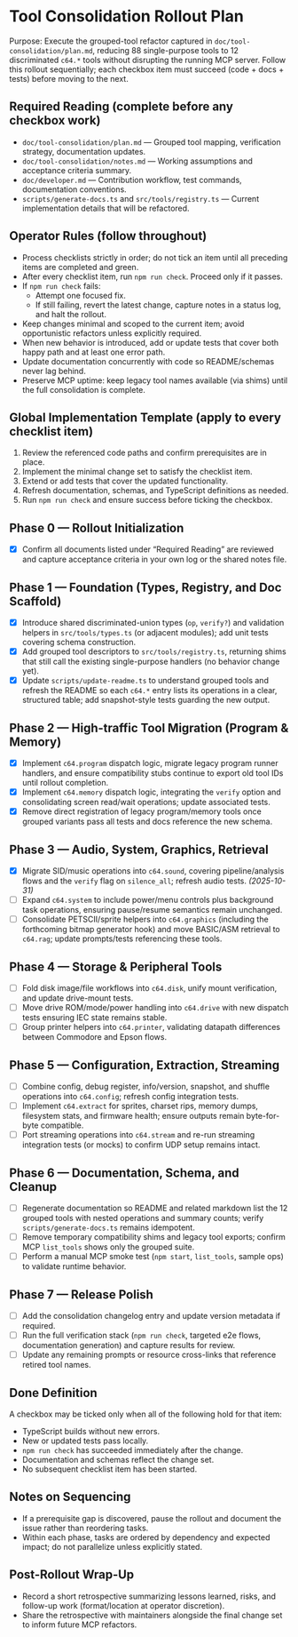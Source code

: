 # Tool Consolidation Rollout Plan

Purpose: Execute the grouped-tool refactor captured in `doc/tool-consolidation/plan.md`, reducing 88 single-purpose tools to 12 discriminated `c64.*` tools without disrupting the running MCP server. Follow this rollout sequentially; each checkbox item must succeed (code + docs + tests) before moving to the next.

## Required Reading (complete before any checkbox work)

- `doc/tool-consolidation/plan.md` — Grouped tool mapping, verification strategy, documentation updates.
- `doc/tool-consolidation/notes.md` — Working assumptions and acceptance criteria summary.
- `doc/developer.md` — Contribution workflow, test commands, documentation conventions.
- `scripts/generate-docs.ts` and `src/tools/registry.ts` — Current implementation details that will be refactored.

## Operator Rules (follow throughout)

- Process checklists strictly in order; do not tick an item until all preceding items are completed and green.
- After every checklist item, run `npm run check`. Proceed only if it passes.
- If `npm run check` fails:
  - Attempt one focused fix.
  - If still failing, revert the latest change, capture notes in a status log, and halt the rollout.
- Keep changes minimal and scoped to the current item; avoid opportunistic refactors unless explicitly required.
- When new behavior is introduced, add or update tests that cover both happy path and at least one error path.
- Update documentation concurrently with code so README/schemas never lag behind.
- Preserve MCP uptime: keep legacy tool names available (via shims) until the full consolidation is complete.

## Global Implementation Template (apply to every checklist item)

1. Review the referenced code paths and confirm prerequisites are in place.
2. Implement the minimal change set to satisfy the checklist item.
3. Extend or add tests that cover the updated functionality.
4. Refresh documentation, schemas, and TypeScript definitions as needed.
5. Run `npm run check` and ensure success before ticking the checkbox.

## Phase 0 — Rollout Initialization

- [x] Confirm all documents listed under “Required Reading” are reviewed and capture acceptance criteria in your own log or the shared notes file.

## Phase 1 — Foundation (Types, Registry, and Doc Scaffold)

- [x] Introduce shared discriminated-union types (`op`, `verify?`) and validation helpers in `src/tools/types.ts` (or adjacent modules); add unit tests covering schema construction.
- [x] Add grouped tool descriptors to `src/tools/registry.ts`, returning shims that still call the existing single-purpose handlers (no behavior change yet).
- [x] Update `scripts/update-readme.ts` to understand grouped tools and refresh the README so each `c64.*` entry lists its operations in a clear, structured table; add snapshot-style tests guarding the new output.

## Phase 2 — High-traffic Tool Migration (Program & Memory)

- [x] Implement `c64.program` dispatch logic, migrate legacy program runner handlers, and ensure compatibility stubs continue to export old tool IDs until rollout completion.
- [x] Implement `c64.memory` dispatch logic, integrating the `verify` option and consolidating screen read/wait operations; update associated tests.
- [x] Remove direct registration of legacy program/memory tools once grouped variants pass all tests and docs reference the new schema.

## Phase 3 — Audio, System, Graphics, Retrieval

- [x] Migrate SID/music operations into `c64.sound`, covering pipeline/analysis flows and the `verify` flag on `silence_all`; refresh audio tests. *(2025-10-31)*
- [ ] Expand `c64.system` to include power/menu controls plus background task operations, ensuring pause/resume semantics remain unchanged.
- [ ] Consolidate PETSCII/sprite helpers into `c64.graphics` (including the forthcoming bitmap generator hook) and move BASIC/ASM retrieval to `c64.rag`; update prompts/tests referencing these tools.

## Phase 4 — Storage & Peripheral Tools

- [ ] Fold disk image/file workflows into `c64.disk`, unify mount verification, and update drive-mount tests.
- [ ] Move drive ROM/mode/power handling into `c64.drive` with new dispatch tests ensuring IEC state remains stable.
- [ ] Group printer helpers into `c64.printer`, validating datapath differences between Commodore and Epson flows.

## Phase 5 — Configuration, Extraction, Streaming

- [ ] Combine config, debug register, info/version, snapshot, and shuffle operations into `c64.config`; refresh config integration tests.
- [ ] Implement `c64.extract` for sprites, charset rips, memory dumps, filesystem stats, and firmware health; ensure outputs remain byte-for-byte compatible.
- [ ] Port streaming operations into `c64.stream` and re-run streaming integration tests (or mocks) to confirm UDP setup remains intact.

## Phase 6 — Documentation, Schema, and Cleanup

- [ ] Regenerate documentation so README and related markdown list the 12 grouped tools with nested operations and summary counts; verify `scripts/generate-docs.ts` remains idempotent.
- [ ] Remove temporary compatibility shims and legacy tool exports; confirm MCP `list_tools` shows only the grouped suite.
- [ ] Perform a manual MCP smoke test (`npm start`, `list_tools`, sample ops) to validate runtime behavior.

## Phase 7 — Release Polish

- [ ] Add the consolidation changelog entry and update version metadata if required.
- [ ] Run the full verification stack (`npm run check`, targeted e2e flows, documentation generation) and capture results for review.
- [ ] Update any remaining prompts or resource cross-links that reference retired tool names.

## Done Definition

A checkbox may be ticked only when all of the following hold for that item:

- TypeScript builds without new errors.
- New or updated tests pass locally.
- `npm run check` has succeeded immediately after the change.
- Documentation and schemas reflect the change set.
- No subsequent checklist item has been started.

## Notes on Sequencing

- If a prerequisite gap is discovered, pause the rollout and document the issue rather than reordering tasks.
- Within each phase, tasks are ordered by dependency and expected impact; do not parallelize unless explicitly stated.

## Post-Rollout Wrap-Up

- Record a short retrospective summarizing lessons learned, risks, and follow-up work (format/location at operator discretion).
- Share the retrospective with maintainers alongside the final change set to inform future MCP refactors.
